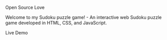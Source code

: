 Open Source Love
 
   

Welcome to my Sudoku puzzle game! - An interactive web Sudoku puzzle game developed in HTML, CSS, and JavaScript.

Live Demo
